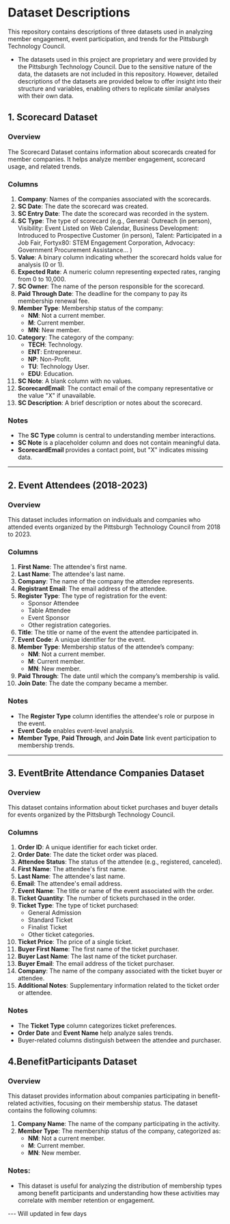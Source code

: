 # Dataset Descriptions

This repository contains descriptions of three datasets used in analyzing member engagement, event participation, and trends for the Pittsburgh Technology Council.
* The datasets used in this project are proprietary and were provided by the Pittsburgh Technology Council. Due to the sensitive nature of the data, the datasets are not included in this repository. However, detailed descriptions of the datasets are provided below to offer insight into their structure and variables, enabling others to replicate similar analyses with their own data.

## 1. Scorecard Dataset

### Overview
The Scorecard Dataset contains information about scorecards created for member companies. It helps analyze member engagement, scorecard usage, and related trends.

### Columns
1. **Company**: Names of the companies associated with the scorecards.  
2. **SC Date**: The date the scorecard was created.  
3. **SC Entry Date**: The date the scorecard was recorded in the system.  
4. **SC Type**: The type of scorecard (e.g., General: Outreach (in person), Visibility: Event Listed on Web Calendar, Business Development: Introduced to Prospective Customer (in person), Talent: Participated in a Job Fair, Fortyx80: STEM Engagement Corporation, Advocacy: Government Procurement Assistance... ) 
5. **Value**: A binary column indicating whether the scorecard holds value for analysis (0 or 1).  
6. **Expected Rate**: A numeric column representing expected rates, ranging from 0 to 10,000.  
7. **SC Owner**: The name of the person responsible for the scorecard.  
8. **Paid Through Date**: The deadline for the company to pay its membership renewal fee.  
9. **Member Type**: Membership status of the company:  
   - **NM**: Not a current member.  
   - **M**: Current member.  
   - **MN**: New member.  
10. **Category**: The category of the company:  
    - **TECH**: Technology.  
    - **ENT**: Entrepreneur.  
    - **NP**: Non-Profit.  
    - **TU**: Technology User.  
    - **EDU**: Education.  
11. **SC Note**: A blank column with no values.  
12. **ScorecardEmail**: The contact email of the company representative or the value "X" if unavailable.  
13. **SC Description**: A brief description or notes about the scorecard.  

### Notes
- The **SC Type** column is central to understanding member interactions.  
- **SC Note** is a placeholder column and does not contain meaningful data.  
- **ScorecardEmail** provides a contact point, but "X" indicates missing data.

---

## 2. Event Attendees (2018-2023)

### Overview
This dataset includes information on individuals and companies who attended events organized by the Pittsburgh Technology Council from 2018 to 2023.

### Columns
1. **First Name**: The attendee's first name.  
2. **Last Name**: The attendee's last name.  
3. **Company**: The name of the company the attendee represents.  
4. **Registrant Email**: The email address of the attendee.  
5. **Register Type**: The type of registration for the event:  
    - Sponsor Attendee  
    - Table Attendee  
    - Event Sponsor  
    - Other registration categories.  
6. **Title**: The title or name of the event the attendee participated in.  
7. **Event Code**: A unique identifier for the event.  
8. **Member Type**: Membership status of the attendee’s company:  
    - **NM**: Not a current member.  
    - **M**: Current member.  
    - **MN**: New member.  
9. **Paid Through**: The date until which the company’s membership is valid.  
10. **Join Date**: The date the company became a member.  

### Notes
- The **Register Type** column identifies the attendee's role or purpose in the event.  
- **Event Code** enables event-level analysis.  
- **Member Type**, **Paid Through**, and **Join Date** link event participation to membership trends.

---

## 3. EventBrite Attendance Companies Dataset

### Overview
This dataset contains information about ticket purchases and buyer details for events organized by the Pittsburgh Technology Council.

### Columns
1. **Order ID**: A unique identifier for each ticket order.  
2. **Order Date**: The date the ticket order was placed.  
3. **Attendee Status**: The status of the attendee (e.g., registered, canceled).  
4. **First Name**: The attendee's first name.  
5. **Last Name**: The attendee's last name.  
6. **Email**: The attendee's email address.  
7. **Event Name**: The title or name of the event associated with the order.  
8. **Ticket Quantity**: The number of tickets purchased in the order.  
9. **Ticket Type**: The type of ticket purchased:  
    - General Admission  
    - Standard Ticket  
    - Finalist Ticket  
    - Other ticket categories.  
10. **Ticket Price**: The price of a single ticket.  
11. **Buyer First Name**: The first name of the ticket purchaser.  
12. **Buyer Last Name**: The last name of the ticket purchaser.  
13. **Buyer Email**: The email address of the ticket purchaser.  
14. **Company**: The name of the company associated with the ticket buyer or attendee.  
15. **Additional Notes**: Supplementary information related to the ticket order or attendee.

### Notes
- The **Ticket Type** column categorizes ticket preferences.  
- **Order Date** and **Event Name** help analyze sales trends.  
- Buyer-related columns distinguish between the attendee and purchaser.

## 4.BenefitParticipants Dataset

### Overview
This dataset provides information about companies participating in benefit-related activities, focusing on their membership status. The dataset contains the following columns:

1. **Company Name**: The name of the company participating in the activity.
2. **Member Type**: The membership status of the company, categorized as:
   - **NM**: Not a current member.
   - **M**: Current member.
   - **MN**: New member.

### Notes:
- This dataset is useful for analyzing the distribution of membership types among benefit participants and understanding how these activities may correlate with member retention or engagement.

--- Will updated in few days
